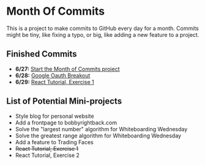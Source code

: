 # Month Of Commits

This is a project to make commits to GitHub every day for a month. Commits might be tiny, like fixing a typo, or big, like adding a new feature to a project.

## Finished Commits

  * **6/27:** [Start the Month of Commits project](https://github.com/CariWest/MonthOfCommits)
  * **6/28:** [Google Oauth Breakout](https://github.com/CariWest/Coaching/tree/master/oauth-example)
  * **6/29:** [React Tutorial, Exercise 1](https://github.com/CariWest/react-tutorial/tree/master/excercises/1-your-first-component)

## List of Potential Mini-projects

  * Style blog for personal website
  * Add a frontpage to bobbyrightback.com
  * Solve the "largest number" algorithm for Whiteboarding Wednesday
  * Solve the greatest range algorithm for Whiteboarding Wednesday
  * Add a feature to Trading Faces
  * ~~React Tutorial, Exercise 1~~
  * React Tutorial, Exercise 2